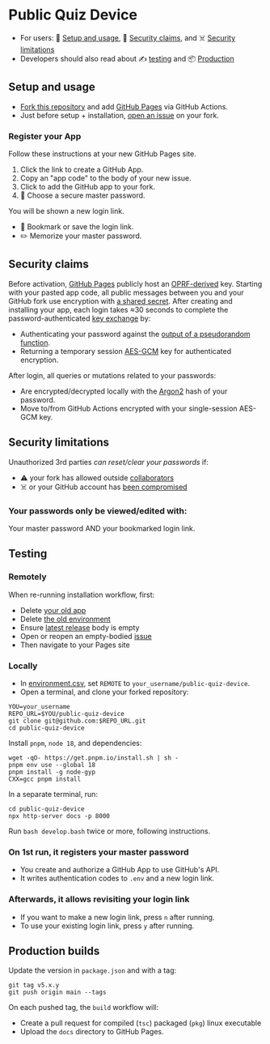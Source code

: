 # Public Quiz Device

- For users: 🏃 [Setup and usage](#setup-and-usage), 🔑 [Security claims](#security-claims), and ☠️ [Security limitations](#security-limitations)
- Developers should also read about ✍️ [testing](#testing) and 📦 [Production](#production-builds)

## Setup and usage

- [Fork this repository][FORK_THIS] and add [GitHub Pages](../../settings/pages) via GitHub Actions.
- Just before setup + installation, [open an issue](../../issues) on your fork.

### Register your App

Follow these instructions at your new GitHub Pages site.

1. Click the link to create a GitHub App.
2. Copy an "app code" to the body of your new issue.
3. Click to add the GitHub app to your fork.
4. 🔑 Choose a secure master password.

You will be shown a new login link.

- 💾 Bookmark or save the login link.
- ✏️  Memorize your master password.

## Security claims

Before activation, [GitHub Pages][HELP_PAGES] publicly host an [OPRF-derived][OPRF] key. Starting with your pasted app code, all public messages between you and your GitHub fork use encryption with [a shared secret][PAKE]. After creating and installing your app, each login takes ≈30 seconds to complete the password-authenticated [key exchange][PAKE] by:

- Authenticating your password against the [output of a pseudorandom function][OPRF].
- Returning a temporary session [AES-GCM][GCM] key for authenticated encryption.

After login, all queries or mutations related to your passwords:

- Are encrypted/decrypted locally with the [Argon2][Argon2] hash of your password.
- Move to/from GitHub Actions encrypted with your single-session AES-GCM key.

## Security limitations

Unauthorized 3rd parties _can reset/clear your passwords_ if:

- ⚠️ your fork has allowed outside [collaborators][HELP_COLLAB]
- ☠️ or your GitHub account has [been compromised][HELP_SECURE]

### Your passwords only be viewed/edited with:

Your master password AND your bookmarked login link.

## Testing

### Remotely

When re-running installation workflow, first:

- Delete [your old app](https://github.com/settings/apps)
- Delete [the old environment](../../settings/environments)
- Ensure [latest release](../../releases/latest) body is empty
- Open or reopen an empty-bodied [issue](../../issues)
- Then navigate to your Pages site

### Locally

- In [environment.csv](./docs/environment.csv), set `REMOTE` to `your_username/public-quiz-device`.
- Open a terminal, and clone your forked repository:

```properties
YOU=your_username
REPO_URL=$YOU/public-quiz-device
git clone git@github.com:$REPO_URL.git
cd public-quiz-device
```

Install `pnpm`, `node 18`, and dependencies:

```properties
wget -qO- https://get.pnpm.io/install.sh | sh -
pnpm env use --global 18
pnpm install -g node-gyp
CXX=gcc pnpm install
```

In a separate terminal, run:

```properties
cd public-quiz-device
npx http-server docs -p 8000
```

Run `bash develop.bash` twice or more, following instructions.

### On 1st run, it registers your master password
  - You create and authorize a GitHub App to use GitHub's API.
  - It writes authentication codes to `.env` and a new login link.

### Afterwards, it allows revisiting your login link
  - If you want to make a new login link, press `n` after running.
  - To use your existing login link, press `y` after running.

## Production builds

Update the version in `package.json` and with a tag:

```properties
git tag v5.x.y
git push origin main --tags
```

On each pushed tag, the `build` workflow will:

- Create a pull request for compiled (`tsc`) packaged (`pkg`) linux executable
- Upload the `docs` directory to GitHub Pages.

[HELP_COLLAB]: https://docs.github.com/en/account-and-profile/setting-up-and-managing-your-personal-account-on-github/managing-access-to-your-personal-repositories/inviting-collaborators-to-a-personal-repository
[HELP_SECURE]: https://docs.github.com/en/authentication/keeping-your-account-and-data-secure
[HELP_PROJECTS]: https://docs.github.com/en/issues/planning-and-tracking-with-projects
[HELP_PAGES]: https://pages.github.com/

[FORK_THIS]: https://github.com/tvquizphd/public-quiz-device/fork
[PAKE]: https://blog.cloudflare.com/opaque-oblivious-passwords/
[OPRF]: https://www.npmjs.com/package/oprf#security-guarantees
[Argon2]: https://github.com/p-h-c/phc-winner-argon2
[GCM]: https://www.aes-gcm.com/
